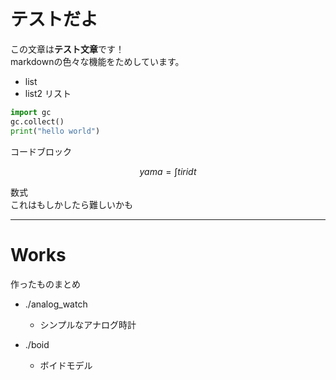 # テストだよ

この文章は**テスト文章**です！  
markdownの色々な機能をためしています。
- list
- list2
リスト

```python
import gc
gc.collect()
print("hello world")
```
コードブロック

$$ yama = \int tiri dt $$

数式  
これはもしかしたら難しいかも

---

# Works

作ったものまとめ  

- ./analog_watch
    - シンプルなアナログ時計

- ./boid
    - ボイドモデル